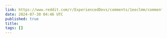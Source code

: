 ```yaml
---
link: https://www.reddit.com/r/ExperiencedDevs/comments/1eeclmm/comment/lfde34t/
date: 2024-07-30 04:46 UTC
published: true
title: 
tags: []
---
```



